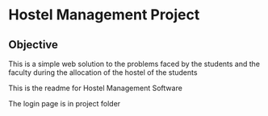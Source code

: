# Hostel Management Project

## Objective
  This is a simple web solution to the problems faced by the students and the faculty during the allocation of the hostel of the students

This is the readme for Hostel Management Software


The login page is in project folder
